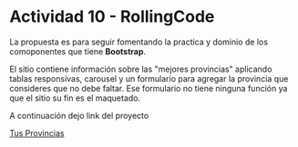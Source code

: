 # Actividad 10 - RollingCode
La propuesta es para seguir fomentando la practica y dominio de los comoponentes que tiene **Bootstrap**.

El sitio contiene información sobre las "mejores provincias" aplicando tablas responsivas, carousel y un formulario para agregar la provincia que consideres que no debe faltar. Ese formulario no tiene ninguna función ya que el sitio su fin es el maquetado.

A continuación dejo link del proyecto

[Tus Provincias]()
